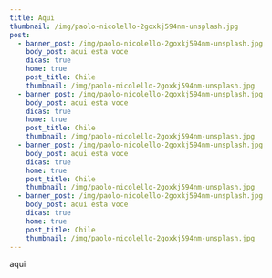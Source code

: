 ```yaml
---
title: Aqui
thumbnail: /img/paolo-nicolello-2goxkj594nm-unsplash.jpg
post:
  - banner_post: /img/paolo-nicolello-2goxkj594nm-unsplash.jpg
    body_post: aqui esta voce
    dicas: true
    home: true
    post_title: Chile
    thumbnail: /img/paolo-nicolello-2goxkj594nm-unsplash.jpg
  - banner_post: /img/paolo-nicolello-2goxkj594nm-unsplash.jpg
    body_post: aqui esta voce
    dicas: true
    home: true
    post_title: Chile
    thumbnail: /img/paolo-nicolello-2goxkj594nm-unsplash.jpg
  - banner_post: /img/paolo-nicolello-2goxkj594nm-unsplash.jpg
    body_post: aqui esta voce
    dicas: true
    home: true
    post_title: Chile
    thumbnail: /img/paolo-nicolello-2goxkj594nm-unsplash.jpg
  - banner_post: /img/paolo-nicolello-2goxkj594nm-unsplash.jpg
    body_post: aqui esta voce
    dicas: true
    home: true
    post_title: Chile
    thumbnail: /img/paolo-nicolello-2goxkj594nm-unsplash.jpg
---
```


aqui
